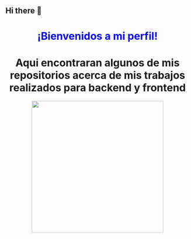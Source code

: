 ## Hi there 👋
<h1 align="center" style="color:blue">¡Bienvenidos a mi perfil!</h1>
<h1 align="center">Aqui encontraran algunos de mis repositorios acerca de mis trabajos realizados para backend y frontend</h1>
<div align="center">
  <img src="/web/static/img/screenshots/homepage.gif" height=360>
</div>

<!--
**Edgar1007/Edgar1007** is a ✨ _special_ ✨ repository because its `README.md` (this file) appears on your GitHub profile.

Here are some ideas to get you started:

- 🔭 I’m currently working on ...
- 🌱 I’m currently learning ...
- 👯 I’m looking to collaborate on ...
- 🤔 I’m looking for help with ...
- 💬 Ask me about ...
- 📫 How to reach me: ...
- 😄 Pronouns: ...
- ⚡ Fun fact: ...
-->
